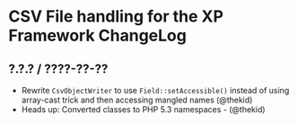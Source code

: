 CSV File handling for the XP Framework ChangeLog
========================================================================

## ?.?.? / ????-??-??

* Rewrite `CsvObjectWriter` to use `Field::setAccessible()` instead of
  using array-cast trick and then accessing mangled names
  (@thekid)
* Heads up: Converted classes to PHP 5.3 namespaces - (@thekid)
